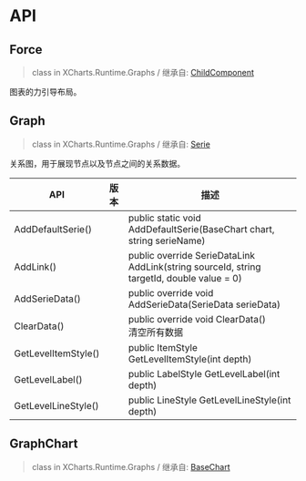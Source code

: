 # API

## Force

> class in XCharts.Runtime.Graphs / 继承自: [ChildComponent](https://xcharts-team.github.io/docs/api#childcomponent)

图表的力引导布局。

## Graph

> class in XCharts.Runtime.Graphs / 继承自: [Serie](https://xcharts-team.github.io/docs/api#serie)

关系图，用于展现节点以及节点之间的关系数据。

|API|版本|描述|
|--|--|--|
|AddDefaultSerie()||public static void AddDefaultSerie(BaseChart chart, string serieName)|
|AddLink()||public override SerieDataLink AddLink(string sourceId, string targetId, double value = 0)|
|AddSerieData()||public override void AddSerieData(SerieData serieData)|
|ClearData()||public override void ClearData()<br/>清空所有数据 |
|GetLevelItemStyle()||public ItemStyle GetLevelItemStyle(int depth)|
|GetLevelLabel()||public LabelStyle GetLevelLabel(int depth)|
|GetLevelLineStyle()||public LineStyle GetLevelLineStyle(int depth)|

## GraphChart

> class in XCharts.Runtime.Graphs / 继承自: [BaseChart](https://xcharts-team.github.io/docs/api#basechart)


